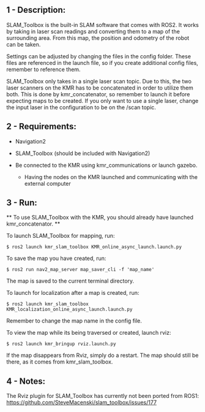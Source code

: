 ## 1 - Description:
SLAM_Toolbox is the built-in SLAM software that comes with ROS2. It works by taking in laser scan readings and converting them to a map of the surrounding area. From this map, the position and odometry of the robot can be taken. 

Settings can be adjusted by changing the files in the config folder. These files are referenced in the launch file, so if you create additional config files, remember to reference them.

SLAM_Toolbox only takes in a single laser scan topic. Due to this, the two laser scanners on the KMR has to be concatenated in order to utilize them both. This is done by kmr_concatenator, so remember to launch it before expecting maps to be created. If you only want to use a single laser, change the input laser in the configuration to be on the /scan topic.

## 2 - Requirements:
- Navigation2
- SLAM_Toolbox (should be included with Navigation2)

- Be connected to the KMR using kmr_communications or launch gazebo.
	- Having the nodes on the KMR launched and communicating with the external computer

## 3 - Run:

** To use SLAM_Toolbox with the KMR, you should already have launched kmr_concatenator. **

To launch SLAM_Toolbox for mapping, run:

```
$ ros2 launch kmr_slam_toolbox KMR_online_async_launch.launch.py
```

To save the map you have created, run:
```
$ ros2 run nav2_map_server map_saver_cli -f 'map_name'
```
The map is saved to the current terminal directory.

To launch for localization after a map is created, run:

```
$ ros2 launch kmr_slam_toolbox KMR_localization_online_async_launch.launch.py
```
Remember to change the map name in the config file.

To view the map while its being traversed or created, launch rviz:

```
$ ros2 launch kmr_bringup rviz.launch.py
```
If the map disappears from Rviz, simply do a restart. The map should still be there, as it comes from kmr_slam_toolbox.


## 4 - Notes:
The Rviz plugin for SLAM_Toolbox has currently not been ported from ROS1:
https://github.com/SteveMacenski/slam_toolbox/issues/177
